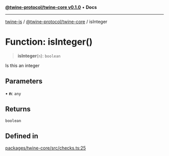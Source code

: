 [**@twine-protocol/twine-core v0.1.0**](../index.md) • **Docs**

***

[twine-js](../../../index.md) / [@twine-protocol/twine-core](../index.md) / isInteger

# Function: isInteger()

> **isInteger**(`n`): `boolean`

Is this an integer

## Parameters

• **n**: `any`

## Returns

`boolean`

## Defined in

[packages/twine-core/src/checks.ts:25](https://github.com/twine-protocol/twine-js/blob/fb5041c7a2da4a796f653066248604ca1c5dccc6/packages/twine-core/src/checks.ts#L25)
